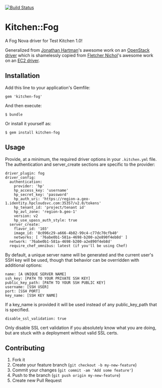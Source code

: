 [![Build Status](https://travis-ci.org/TerryHowe/kitchen-fog.png?branch=master)](https://travis-ci.org/TerryHowe/kitchen-fog)

# Kitchen::Fog

A Fog Nova driver for Test Kitchen 1.0!

Generalized from [Jonathan Hartman](https://github.com/RoboticCheese)'s awesome work on an [OpenStack driver](https://github.com/RoboticCheese/kitchen-openstack) which is shamelessly copied from [Fletcher Nichol](https://github.com/fnichol)'s
awesome work on an [EC2 driver](https://github.com/opscode/kitchen-ec2).

## Installation

Add this line to your application's Gemfile:

    gem 'kitchen-fog'

And then execute:

    $ bundle

Or install it yourself as:

    $ gem install kitchen-fog

## Usage

Provide, at a minimum, the required driver options in your `.kitchen.yml` file.  The authentication and server_create sections are specific to the provider:

    driver_plugin: fog
    driver_config:
      authentication:
        provider: 'hp'
        hp_access_key: 'username'
        hp_secret_key: 'password'
        hp_auth_uri: 'https://region-a.geo-1.identity.hpcloudsvc.com:35357/v2.0/tokens'
        hp_tenant_id: 'project/tenant id'
        hp_avl_zone: 'region-b.geo-1'
        version: v2
        hp_use_upass_auth_style: true
      server_create:
        flavor_id: '103'
        image_id: '8c096c29-a666-4b82-99c4-c77dc70cfb40'
        networks: [ '76abe0b1-581a-4698-b200-a2e890f4eb8d' ]
      network: '76abe0b1-581a-4698-b200-a2e890f4eb8d'
      require_chef_omnibus: latest (if you'll be using Chef)

By default, a unique server name will be generated and the current user's SSH
key will be used, though that behavior can be overridden with additional
options:

    name: [A UNIQUE SERVER NAME]
    ssh_key: [PATH TO YOUR PRIVATE SSH KEY]
    public_key_path: [PATH TO YOUR SSH PUBLIC KEY]
    username: [SSH USER]
    port: [SSH PORT]
    key_name: [SSH KEY NAME]

If a key\_name is provided it will be used instead of any
public\_key\_path that is specified.

    disable_ssl_validation: true

Only disable SSL cert validation if you absolutely know what you are doing,
but are stuck with a deployment without valid SSL certs.

## Contributing

1. Fork it
2. Create your feature branch (`git checkout -b my-new-feature`)
3. Commit your changes (`git commit -am 'Add some feature'`)
4. Push to the branch (`git push origin my-new-feature`)
5. Create new Pull Request

